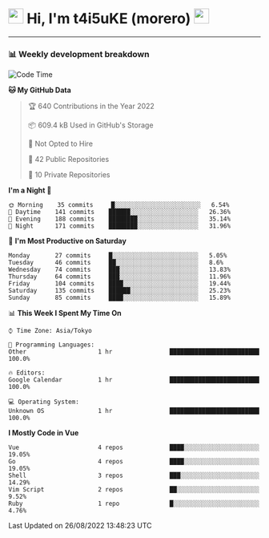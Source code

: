 <!-- Title -->
<h1>
    <img src="https://emojis.slackmojis.com/emojis/images/1600385609/10490/cactuar.gif?1600385609" width="30"/> 
    Hi, I'm t4i5uKE (morero) 
    <img src="https://emojis.slackmojis.com/emojis/images/1600385609/10490/cactuar.gif?1600385609" width="30"/>
</h1>

---

<h3> 📊 Weekly development breakdown </h3>
<!-- waka-readme-stats -->

<!--START_SECTION:waka-->
![Code Time](http://img.shields.io/badge/Code%20Time-1%2C199%20hrs%2017%20mins-blue)

**🐱 My GitHub Data** 

> 🏆 640 Contributions in the Year 2022
 > 
> 📦 609.4 kB Used in GitHub's Storage 
 > 
> 🚫 Not Opted to Hire
 > 
> 📜 42 Public Repositories 
 > 
> 🔑 10 Private Repositories  
 > 
**I'm a Night 🦉** 

```text
🌞 Morning    35 commits     █░░░░░░░░░░░░░░░░░░░░░░░░   6.54% 
🌆 Daytime    141 commits    ██████░░░░░░░░░░░░░░░░░░░   26.36% 
🌃 Evening    188 commits    ████████░░░░░░░░░░░░░░░░░   35.14% 
🌙 Night      171 commits    ████████░░░░░░░░░░░░░░░░░   31.96%

```
📅 **I'm Most Productive on Saturday** 

```text
Monday       27 commits     █░░░░░░░░░░░░░░░░░░░░░░░░   5.05% 
Tuesday      46 commits     ██░░░░░░░░░░░░░░░░░░░░░░░   8.6% 
Wednesday    74 commits     ███░░░░░░░░░░░░░░░░░░░░░░   13.83% 
Thursday     64 commits     ███░░░░░░░░░░░░░░░░░░░░░░   11.96% 
Friday       104 commits    ████░░░░░░░░░░░░░░░░░░░░░   19.44% 
Saturday     135 commits    ██████░░░░░░░░░░░░░░░░░░░   25.23% 
Sunday       85 commits     ████░░░░░░░░░░░░░░░░░░░░░   15.89%

```


📊 **This Week I Spent My Time On** 

```text
⌚︎ Time Zone: Asia/Tokyo

💬 Programming Languages: 
Other                    1 hr                █████████████████████████   100.0%

🔥 Editors: 
Google Calendar          1 hr                █████████████████████████   100.0%

💻 Operating System: 
Unknown OS               1 hr                █████████████████████████   100.0%

```

**I Mostly Code in Vue** 

```text
Vue                      4 repos             ████░░░░░░░░░░░░░░░░░░░░░   19.05% 
Go                       4 repos             ████░░░░░░░░░░░░░░░░░░░░░   19.05% 
Shell                    3 repos             ███░░░░░░░░░░░░░░░░░░░░░░   14.29% 
Vim Script               2 repos             ██░░░░░░░░░░░░░░░░░░░░░░░   9.52% 
Ruby                     1 repo              █░░░░░░░░░░░░░░░░░░░░░░░░   4.76%

```



 Last Updated on 26/08/2022 13:48:23 UTC
<!--END_SECTION:waka-->

